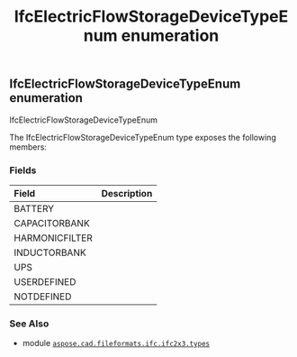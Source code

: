 ﻿---
title: IfcElectricFlowStorageDeviceTypeEnum enumeration
second_title: Aspose.CAD for Python via .NET API References
description: 
type: docs
weight: 2190
url: /python-net/aspose.cad.fileformats.ifc.ifc2x3.types/ifcelectricflowstoragedevicetypeenum/
is_root: false
---

## IfcElectricFlowStorageDeviceTypeEnum enumeration

IfcElectricFlowStorageDeviceTypeEnum



The IfcElectricFlowStorageDeviceTypeEnum type exposes the following members:

### Fields
| Field | Description |
| :- | :- |
| BATTERY |  |
| CAPACITORBANK |  |
| HARMONICFILTER |  |
| INDUCTORBANK |  |
| UPS |  |
| USERDEFINED |  |
| NOTDEFINED |  |



### See Also
* module [`aspose.cad.fileformats.ifc.ifc2x3.types`](..)
